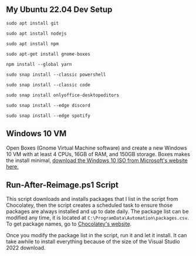 ## My Ubuntu 22.04 Dev Setup

``sudo apt install git``

``sudo apt install nodejs``

``sudo apt install npm``

``sudo apt-get install gnome-boxes``

``npm install --global yarn``

``sudo snap install --classic powershell``

``sudo snap install --classic code``

``sudo snap install onlyoffice-desktopeditors``

``sudo snap install --edge discord``

``sudo snap install --edge spotify``

## Windows 10 VM

Open Boxes (Gnome Virtual Machine software) and create a new Windows 10 VM with at least 4 CPUs, 16GB of RAM, and 150GB storage.  Boxes makes the install minimal, [download the Windows 10 ISO from Microsoft's website here.](https://www.microsoft.com/en-us/software-download/windows10ISO)

## Run-After-Reimage.ps1 Script

This script downloads and installs packages that I list in the script from Chocolatey, then the script creates a scheduled task to ensure those packages are always installed and up to date daily.  The package list can be modified any time, it is located at ``C:\ProgramData\Automation\packages.csv``.  To get package names, go to [Chocolatey's website](https://chocolatey.org).

Once you modify the package list in the script, run it and let it install.  It can take awhile to install everything because of the size of the Visual Studio 2022 download.
